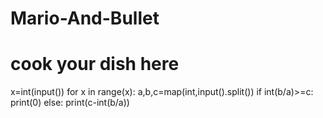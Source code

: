 # Mario-And-Bullet
# cook your dish here
x=int(input())
for x in range(x):
    a,b,c=map(int,input().split())
    if int(b/a)>=c:
        print(0)
    else:
        print(c-int(b/a))
